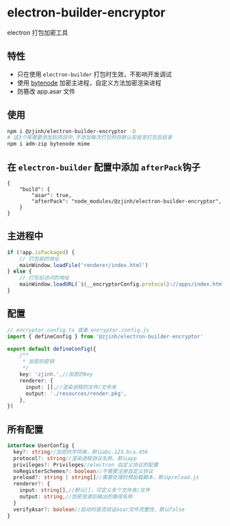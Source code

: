 # electron-builder-encryptor

electron 打包加密工具

## 特性

- 只在使用 `electron-builder` 打包时生效，不影响开发调试
- 使用 [bytenode](https://github.com/bytenode/bytenode) 加密主进程，自定义方法加密渲染进程
- 防篡改 app.asar 文件

## 使用

```bash
npm i @zjinh/electron-builder-encryptor -D
# 这3个库需要添加到项目中,不添加每次打包时将默认安装至打包后目录
npm i adm-zip bytenode mime
```

## 在 `electron-builder` 配置中添加 `afterPack`钩子

```json5
{
    "build": {
        "asar": true,
        "afterPack": "node_modules/@zjinh/electron-builder-encryptor",
    }
}
```

## 主进程中

```js
if (!app.isPackaged) {
    // 打包前的地址
    mainWindow.loadFile('renderer/index.html')
} else {
    // 打包后访问的地址
    mainWindow.loadURL(`${__encryptorConfig.protocol}://apps/index.html`)
}
```

## 配置

```ts
// encryptor.config.ts 或者 encryptor.config.js
import { defineConfig } from '@zjinh/electron-builder-encryptor'

export default defineConfig({
    /**
     * 加密的密钥
     */
    key: 'zjinh.',//加密的key
    renderer: {
      input: [],//渲染进程的文件/文件夹
      output: './resources/render.pkg',
    },
})
```

## 所有配置

```ts
interface UserConfig {
  key?: string//加密的字符串，默认abc.123.bca.456
  protocol?: string//渲染进程协议名称，默认app
  privileges?: Privileges//electron 自定义协议的配置
  noRegisterSchemes?: boolean//不需要注册自定义协议
  preload?: string | string[]//需要处理的预加载脚本，默认preload.js
  renderer?: {
    input: string[],//默认[]，可定义多个文件夹/文件
    output: string,//加密资源后输出的路径名称
  }
  verifyAsar?: boolean//启动时是否验证asar文件完整性，默认false
}
```

